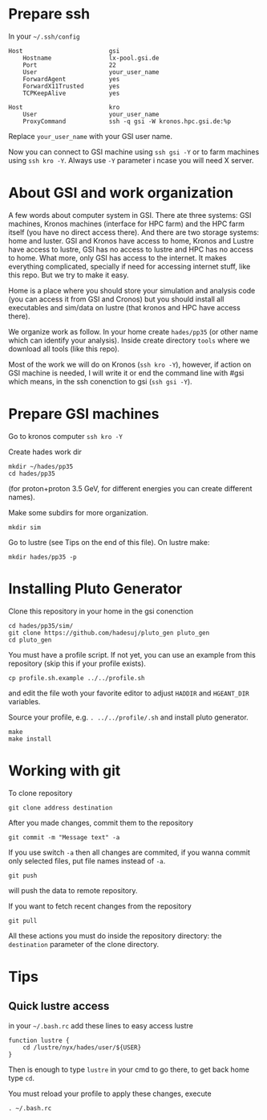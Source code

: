 Prepare ssh
===========

In your `~/.ssh/config`

    Host                        gsi
        Hostname                lx-pool.gsi.de
        Port                    22
        User                    your_user_name
        ForwardAgent            yes
        ForwardX11Trusted       yes
        TCPKeepAlive            yes
    
    Host                        kro
        User                    your_user_name
        ProxyCommand            ssh -q gsi -W kronos.hpc.gsi.de:%p

Replace `your_user_name` with your GSI user name.

Now you can connect to GSI machine using `ssh gsi -Y` or to farm machines using `ssh kro -Y`. Always use `-Y` parameter i ncase you will need X server.

About GSI and work organization
===============================

A few words about computer system in GSI. There ate three systems: GSI machines, Kronos machines (interface for HPC farm) and the HPC farm itself (you have no direct access there). And there are two storage systems: home and luster. GSI and Kronos have access to home, Kronos and Lustre have access to lustre, GSI has no access to lustre and HPC has no access to home. What more, only GSI has access to the internet. It makes everything complicated, specially if need for accessing internet stuff, like this repo. But we try to make it easy.

Home is a place where you should store your simulation and analysis code (you can access it from GSI and Cronos) but you should install all executables and sim/data on lustre (that kronos and HPC have access there).

We organize work as follow. In your home create `hades/pp35` (or other name which can identify your analysis). Inside create directory `tools` where we download all tools (like this repo).

Most of the work we will do on Kronos (`ssh kro -Y`), however, if action on GSI machine is needed, I will write it or end the command line with #gsi which means, in the ssh conenction to gsi (`ssh gsi -Y`).

Prepare GSI machines
====================

Go to kronos computer `ssh kro -Y`

Create hades work dir

    mkdir ~/hades/pp35
    cd hades/pp35

(for proton+proton 3.5 GeV, for different energies you can create different names).

Make some subdirs for more organization.

    mkdir sim

Go to lustre (see Tips on the end of this file). On lustre make:

    mkdir hades/pp35 -p


Installing Pluto Generator
==========================

Clone this repository in your home in the gsi conenction

    cd hades/pp35/sim/
    git clone https://github.com/hadesuj/pluto_gen pluto_gen
    cd pluto_gen

You must have a profile script. If not yet, you can use an example from this repository (skip this if your profile exists).

    cp profile.sh.example ../../profile.sh

and edit the file woth your favorite editor to adjust `HADDIR` and `HGEANT_DIR` variables.

Source your profile, e.g. `. ../../profile/.sh` and install pluto generator.

    make
    make install


Working with git
================

To clone repository

    git clone address destination

After you made changes, commit them to the repository

    git commit -m "Message text" -a

If you use switch `-a` then all changes are commited, if you wanna commit only selected files, put file names instead of `-a`.

    git push

will push the data to remote repository.

If you want to fetch recent changes from the repository

    git pull

All these actions you must do inside the repository directory: the `destination` parameter of the clone directory.



Tips
====

Quick lustre access
-------------------

in your `~/.bash.rc` add these lines to easy access lustre

    function lustre {
        cd /lustre/nyx/hades/user/${USER}
    }

Then is enough to type `lustre` in your cmd to go there, to get back home type `cd`.

You must reload your profile to apply these changes, execute

    . ~/.bash.rc